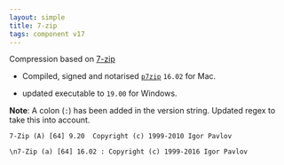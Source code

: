 ```yaml
---
layout: simple
title: 7-zip
tags: component v17
---
```


Compression based on [7-zip](https://www.7-zip.org)

* Compiled, signed and notarised [``p7zip``](https://sourceforge.net/projects/p7zip/) ``16.02`` for Mac.

* updated executable to ``19.00`` for Windows.

**Note**: A colon (``:``) has been added in the version string. Updated regex to take this into account.

```
7-Zip (A) [64] 9.20  Copyright (c) 1999-2010 Igor Pavlov
```

```
\n7-Zip (a) [64] 16.02 : Copyright (c) 1999-2016 Igor Pavlov
```
